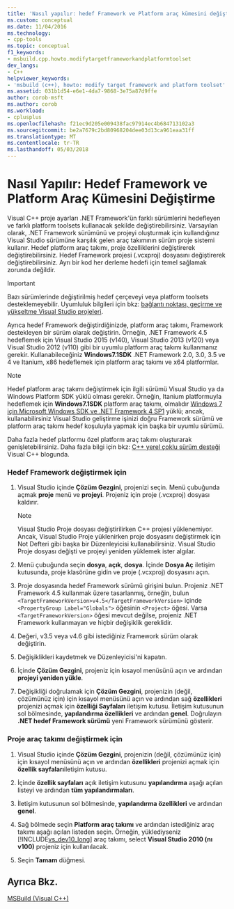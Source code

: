 ```yaml
---
title: 'Nasıl yapılır: hedef Framework ve Platform araç kümesini değiştirme | Microsoft Docs'
ms.custom: conceptual
ms.date: 11/04/2016
ms.technology:
- cpp-tools
ms.topic: conceptual
f1_keywords:
- msbuild.cpp.howto.modifytargetframeworkandplatformtoolset
dev_langs:
- C++
helpviewer_keywords:
- 'msbuild (c++), howto: modify target framework and platform toolset'
ms.assetid: 031b1d54-e6e1-4da7-9868-3e75a87d9ffe
author: corob-msft
ms.author: corob
ms.workload:
- cplusplus
ms.openlocfilehash: f21ec9d205e009438fac97914ec4b684713102a3
ms.sourcegitcommit: be2a7679c2bd80968204dee03d13ca961eaa31ff
ms.translationtype: MT
ms.contentlocale: tr-TR
ms.lasthandoff: 05/03/2018
---
```

# <a name="how-to-modify-the-target-framework-and-platform-toolset"></a>Nasıl Yapılır: Hedef Framework ve Platform Araç Kümesini Değiştirme
Visual C++ proje ayarları .NET Framework'ün farklı sürümlerini hedefleyen ve farklı platform toolsets kullanacak şekilde değiştirebilirsiniz. Varsayılan olarak, .NET Framework sürümünü ve projeyi oluşturmak için kullandığınız Visual Studio sürümüne karşılık gelen araç takımının sürüm proje sistemi kullanır. Hedef platform araç takımı, proje özelliklerini değiştirerek değiştirebilirsiniz. Hedef Framework projesi (.vcxproj) dosyasını değiştirerek değiştirebilirsiniz. Ayrı bir kod her derleme hedefi için temel sağlamak zorunda değildir.  
  
> [!IMPORTANT]
>  Bazı sürümlerinde değiştirilmiş hedef çerçeveyi veya platform toolsets desteklemeyebilir. Uyumluluk bilgileri için bkz: [bağlantı noktası, geçirme ve yükseltme Visual Studio projeleri](/visualstudio/porting/port-migrate-and-upgrade-visual-studio-projects).  
  
 Ayrıca hedef Framework değiştirdiğinizde, platform araç takımı, Framework destekleyen bir sürüm olarak değiştirin. Örneğin, .NET Framework 4.5 hedeflemek için Visual Studio 2015 (v140), Visual Studio 2013 (v120) veya Visual Studio 2012 (v110) gibi bir uyumlu platform araç takımı kullanmanız gerekir. Kullanabileceğiniz **Windows7.1SDK** .NET Framework 2.0, 3.0, 3.5 ve 4 ve Itanium, x86 hedeflemek için platform araç takımı ve x64 platformlar.  
  
> [!NOTE]
>  Hedef platform araç takımı değiştirmek için ilgili sürümü Visual Studio ya da Windows Platform SDK yüklü olması gerekir. Örneğin, Itanium platformuyla hedeflemek için **Windows7.1SDK** platform araç takımı, olmalıdır [Windows 7 için Microsoft Windows SDK ve .NET Framework 4 SP1](http://www.microsoft.com/download/details.aspx?id=8279) yüklü; ancak, kullanabilirsiniz Visual Studio geliştirme işinizi doğru Framework sürümü ve platform araç takımı hedef koşuluyla yapmak için başka bir uyumlu sürümü.  
  
 Daha fazla hedef platformu özel platform araç takımı oluşturarak genişletebilirsiniz. Daha fazla bilgi için bkz: [C++ yerel çoklu sürüm desteği](http://go.microsoft.com/fwlink/p/?linkid=196619) Visual C++ blogunda.  
  
### <a name="to-change-the-target-framework"></a>Hedef Framework değiştirmek için  
  
1.  Visual Studio içinde **Çözüm Gezgini**, projenizi seçin. Menü çubuğunda açmak **proje** menü ve **projeyi**. Projeniz için proje (.vcxproj) dosyası kaldırır.  
  
    > [!NOTE]
    >  Visual Studio Proje dosyası değiştirilirken C++ projesi yüklenemiyor. Ancak, Visual Studio Proje yüklenirken proje dosyasını değiştirmek için Not Defteri gibi başka bir Düzenleyicisi kullanabilirsiniz. Visual Studio Proje dosyası değişti ve projeyi yeniden yüklemek ister algılar.  
  
2.  Menü çubuğunda seçin **dosya**, **açık**, **dosya**. İçinde **Dosya Aç** iletişim kutusunda, proje klasörüne gidin ve proje (.vcxproj) dosyasını açın.  
  
3.  Proje dosyasında hedef Framework sürümü girişini bulun. Projeniz .NET Framework 4.5 kullanmak üzere tasarlanmış, örneğin, bulun `<TargetFrameworkVersion>v4.5</TargetFrameworkVersion>` içinde `<PropertyGroup Label="Globals">` öğesinin `<Project>` öğesi. Varsa `<TargetFrameworkVersion>` öğesi mevcut değilse, projeniz .NET Framework kullanmayan ve hiçbir değişiklik gereklidir.  
  
4.  Değeri, v3.5 veya v4.6 gibi istediğiniz Framework sürüm olarak değiştirin.  
  
5.  Değişiklikleri kaydetmek ve Düzenleyicisi'ni kapatın.  
  
6.  İçinde **Çözüm Gezgini**, projeniz için kısayol menüsünü açın ve ardından **projeyi yeniden yükle**.  
  
7.  Değişikliği doğrulamak için **Çözüm Gezgini**, projenizin (değil, çözümünüz için) için kısayol menüsünü açın ve ardından sağ **özellikleri** projenizi açmak için **özelliği Sayfaları** iletişim kutusu. İletişim kutusunun sol bölmesinde, **yapılandırma özellikleri** ve ardından **genel**. Doğrulayın **.NET hedef Framework sürümü** yeni Framework sürümünü gösterir.  
  
### <a name="to-change-the-project-toolset"></a>Proje araç takımı değiştirmek için  
  
1.  Visual Studio içinde **Çözüm Gezgini**, projenizin (değil, çözümünüz için) için kısayol menüsünü açın ve ardından **özellikleri** projenizi açmak için **özellik sayfaları**iletişim kutusu.  
  
2.  İçinde **özellik sayfaları** açık iletişim kutusunu **yapılandırma** aşağı açılan listeyi ve ardından **tüm yapılandırmaları**.  
  
3.  İletişim kutusunun sol bölmesinde, **yapılandırma özellikleri** ve ardından **genel**.  
  
4.  Sağ bölmede seçin **Platform araç takımı** ve ardından istediğiniz araç takımı aşağı açılan listeden seçin. Örneğin, yüklediyseniz [!INCLUDE[vs_dev10_long](../build/includes/vs_dev10_long_md.md)] araç takımı, select **Visual Studio 2010 (nı v100)** projeniz için kullanılacak.  
  
5.  Seçin **Tamam** düğmesi.  
  
## <a name="see-also"></a>Ayrıca Bkz.  
 [MSBuild (Visual C++)](../build/msbuild-visual-cpp.md)